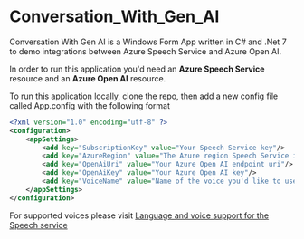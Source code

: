 # Conversation_With_Gen_AI
Conversation With Gen AI is a Windows Form App written in C# and .Net 7 to demo integrations between Azure Speech Service and Azure Open AI.

In order to run this application you'd need an **Azure Speech Service** resource and an **Azure Open AI** resource.

To run this application locally, clone the repo, then add a new config file called App.config with the following format
```xml
<?xml version="1.0" encoding="utf-8" ?>
<configuration>
	<appSettings>
		<add key="SubscriptionKey" value="Your Speech Service key"/>
		<add key="AzureRegion" value="The Azure region Speech Service is deployed to"/>
		<add key="OpenAiUri" value="Your Azure Open AI endpoint uri"/>
		<add key="OpenAiKey" value="Your Azure Open AI key"/>
		<add key="VoiceName" value="Name of the voice you'd like to use"/>
	</appSettings>
</configuration>
```

For supported voices please visit [Language and voice support for the Speech service](https://learn.microsoft.com/en-us/azure/ai-services/speech-service/language-support?tabs=tts)
